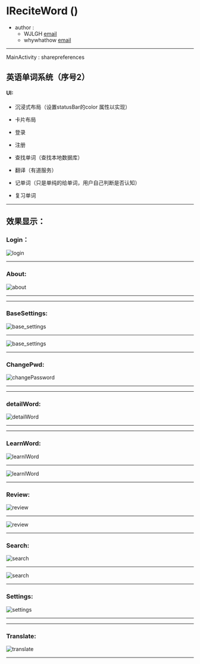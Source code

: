 
# IReciteWord ()

- author :
    - WJLGH  [email](1179315470@qq.com)
    - whywhathow [email](1246389103@qq.com)

---

MainActivity :
  sharepreferences


## 英语单词系统（序号2）

#### UI:  	

- 沉浸式布局（设置statusBar的color 属性以实现）

- 卡片布局

- 登录

- 注册

- 查找单词（查找本地数据库）

- 翻译（有道服务）

- 记单词（只是单纯的给单词，用户自己判断是否认知）

- 复习单词 

  

---



## 效果显示：

### Login：

![login](./result_pic/login.png)



---

### About:

![about](./result_pic/about.png)

---

---

###  BaseSettings:

![base_settings](./result_pic/base_settings.png)

---

![base_settings](./result_pic/base_setting-save.png)

---

### ChangePwd:

![changePassword](./result_pic/changePwd.png)

---

---

### detailWord:

![detailWord](./result_pic/detailWord.png)

---

---

### LearnWord:

![learnlWord](./result_pic/learnWord.png)

---

![learnlWord](./result_pic/learnWord_after.png)

---

### Review:

![review](./result_pic/review_all.png)

---
![review](./result_pic/reviewWord.png)

---

### Search:

![search](./result_pic/search_1.png)

---

![search](./result_pic/search_input.png)

---


### Settings:

![settings](./result_pic/settings.png)

---

---

### Translate:

![translate](./result_pic/translate.png)

---
